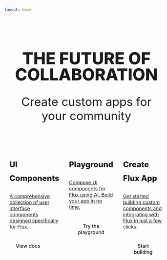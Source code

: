 ```yaml
---
layout: home
---
```


<div class="hero-img" v-html="UISvg"></div>

<ThreeOrb class="hero__orb"></ThreeOrb>

<div class="container">

<div class="hero">
<div class="hero-content">
<h1 class="hero-title">The <span class="funky">future</span> of collaboration</h1>

<p class="hero-lead">Create custom apps for your community</p>
</div>
</div>

<div class="cards">
  <a href="/ui-library/getting-started/introduction.html" class="card">
    <h2 class="card-title">UI Components</h2>
    <p class="card-desc">
    A comprehensive collection of user interface components designed specifically for Flux.
    </p> 
    <button class="card-button">View docs</button>
  </a>
  <a href="/playground.html" class="card">
    <h2 class="card-title">Playground</h2>
    <p class="card-desc">
    Compose UI components for Flux using AI. Build your app in no time.
    </p>
    <button class="card-button">Try the playground</button>
  </a>
  <a href="/create-flux-app/getting-started/installation.html" class="card">
    <h2 class="card-title">Create Flux App</h2>
    <p class="card-desc">
    Get started building custom components and integrating with Flux in just a few clicks.
    </p>
   <button class="card-button">Start building</button>
  </a>
</div>

</div>

<script setup>
import UISvg from './assets/group.svg?raw';
//import ThreeOrb from "./ThreeOrb.vue";

</script>

<style scoped>

.hero__orb {
  position: absolute;
  left: 50%;
  top: 50%;
  height: clamp(400px, 80vw, 1000px);
  /* max-height: 600px; */
  transform: translateX(-50%) translateY(-50%);
  animation: fade-in 1s ease both;
  animation-delay: 0.4s;
  z-index: -1;
}

.container {
  width: 100%;
  margin: 0 auto;
  padding-left: 1rem;
  padding-right: 1rem;
  max-width: calc(var(--vp-layout-max-width) - 64px)
}

.hero {
  padding-top: clamp(5rem, 10vw, 10rem);;
  text-align: center;
}

.hero-title {
  text-transform: uppercase;
  font-size: clamp(38px, 5.6vw, 5.2rem);
  max-width: 1100px;
  margin: 0 auto;
  font-family: var(--j-font-family-heading);
  color: var(--j-color-black);
  line-height: 1;
  font-weight: 800;
  margin-bottom: clamp(1rem, 4.6vw, 2.4rem);
}

.funky {
  color: var(--j-color-primary-500);
  font-family: var(--j-font-family-funky);
}

.hero-lead {
  margin: 0;
  font-size: clamp(18px, 4vw, 3rem);
}

.hero-img:deep svg {
  position: fixed;
  top: 0;
  left: 50vw;
  max-height: 100vh;
  transform: translateX(-52%);
  z-index: -2;
  opacity: 0.8;
  margin: 0 auto;
  width: 100%;
  color: var(--j-color-ui-100);
  max-width: 2000px;
}

.cards {
  padding-top: 5rem;
  max-width: 1200px;
  margin: 0 auto;
  display: grid;
  grid-template-columns: 1fr;
  justify-content: center;
  gap: 2rem;
}

@media(min-width: 800px) {
  .cards {
    grid-template-columns: 1fr 1fr 1fr;
  }
}

.card {
  color: var(--j-color-black);
  min-height: 200px;
  text-align: left;
  padding: var(--j-space-700);
  transition: all 0.2s ease;
}

.card:hover {
  filter: brightness(1.3);
}

.card-img * {
  width: 100%;
  max-width: 100%;
  color: var(--j-color-black);
}

.card-title {
  display: inline-block;
  font-family: var(--j-font-family-heading);
  font-size: 1.6rem;
  line-height: 2.8rem;
  font-weight: 800;
  margin-bottom: 0.5rem;
  border-bottom: 2px solid transparent;
}

.card:hover .card-title {
  color: var(--j-color-primary-600);
}

.card-desc {
  font-size: 1rem;
  margin-bottom: 2rem;
}

.card-button {
  font-family: inherit;
  cursor: pointer;
  display: inline-block;
  font-size: 1rem;
  font-weight: 500;
  padding: 0.7rem 1.3rem;
  color: var(--j-color-black);
  border: 1px solid var(--j-color-black);
  border-radius: 300px;
  background: transparent;
}

.card-button:hover,
.card:hover .card-button {
  background: var(--j-color-primary-600);
  border: 1px solid var(--j-primary-600);
  color: var(--j-color-white);
}

</style>
